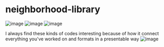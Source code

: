 # neighborhood-library

![image](https://github.com/Hbashir05/neighborhood-library/assets/166443381/0b047a1e-5120-4982-a3e0-f17708aad49d)
![image](https://github.com/Hbashir05/neighborhood-library/assets/166443381/ea85883f-d074-4920-9e09-37a632330eb9)
![image](https://github.com/Hbashir05/neighborhood-library/assets/166443381/db346431-5f85-4759-9b8c-142bf72ca900)

I always find these kinds of codes interesting because of how it connect everything you've worked on and formats in a presentable way
![image](https://github.com/Hbashir05/neighborhood-library/assets/166443381/0a46e384-cd0e-4394-b749-fc50d2944438)
